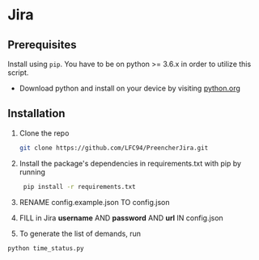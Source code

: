 # Jira

## Prerequisites

Install using `pip`. You have to be on python >= 3.6.x in order to utilize this script.

- Download python and install on your device by visiting [python.org](https://python.org/downloads)

## Installation

1. Clone the repo

   ```sh
   git clone https://github.com/LFC94/PreencherJira.git
   ```

2. Install the package's dependencies in requirements.txt with
   pip by running

   ```sh
    pip install -r requirements.txt
   ```

3. RENAME config.example.json TO config.json

4. FILL in Jira **username** AND **password** AND **url** IN config.json

5. To generate the list of demands, run

```sh
python time_status.py
```
